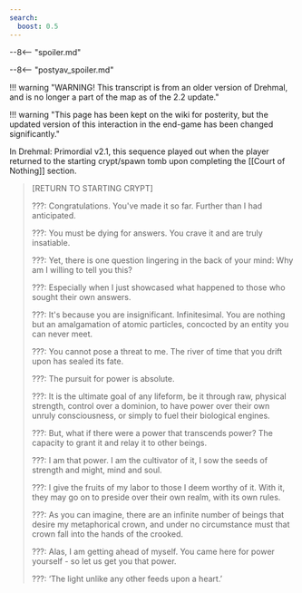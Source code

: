 ```yaml
---
search:
  boost: 0.5
---
```


--8<-- "spoiler.md"

--8<-- "postyav_spoiler.md"

!!! warning "WARNING! This transcript is from an older version of Drehmal, and is no longer a part of the map as of the 2.2 update."

!!! warning "This page has been kept on the wiki for posterity, but the updated version of this interaction in the end-game has been changed significantly."

In Drehmal: Primordial v2.1, this sequence played out when the player returned to the starting crypt/spawn tomb upon completing the [[Court of Nothing]] section.

> \[RETURN TO STARTING CRYPT\]
>
> ???: Congratulations. You've made it so far. Further than I had anticipated.
>
> ???: You must be dying for answers. You crave it and are truly insatiable.
>
> ???: Yet, there is one question lingering in the back of your mind: Why am I willing to tell you this?
>
> ???: Especially when I just showcased what happened to those who sought their own answers.
>
> ???: It's because you are insignificant. Infinitesimal. You are nothing but an amalgamation of atomic particles, concocted by an entity you can never meet.
>
> ???: You cannot pose a threat to me. The river of time that you drift upon has sealed its fate.
>
> ???: The pursuit for power is absolute.
>
> ???: It is the ultimate goal of any lifeform, be it through raw, physical strength, control over a dominion, to have power over their own unruly consciousness, or simply to fuel their biological engines.
>
> ???: But, what if there were a power that transcends power? The capacity to grant it and relay it to other beings.
>
> ???: I am that power. I am the cultivator of it, I sow the seeds of strength and might, mind and soul.
>
> ???: I give the fruits of my labor to those I deem worthy of it. With it, they may go on to preside over their own realm, with its own rules.
>
> ???: As you can imagine, there are an infinite number of beings that desire my metaphorical crown, and under no circumstance must that crown fall into the hands of the crooked.
>
> ???: Alas, I am getting ahead of myself. You came here for power yourself - so let us get you that power.
>
> ???: ‘The light unlike any other feeds upon a heart.’
